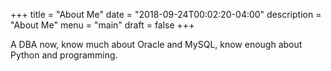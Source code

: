+++
title = "About Me"
date = "2018-09-24T00:02:20-04:00"
description = "About Me"
menu = "main"
draft = false
+++

A DBA now, know much about Oracle and MySQL, know enough about Python and programming.

